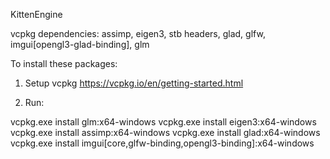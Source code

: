 KittenEngine

vcpkg dependencies:
assimp, eigen3, stb headers, glad, glfw, imgui[opengl3-glad-binding], glm

To install these packages:

1. Setup vcpkg https://vcpkg.io/en/getting-started.html

2. Run:

vcpkg.exe install glm:x64-windows
vcpkg.exe install eigen3:x64-windows
vcpkg.exe install assimp:x64-windows
vcpkg.exe install glad:x64-windows
vcpkg.exe install imgui[core,glfw-binding,opengl3-binding]:x64-windows